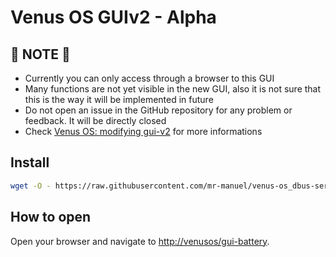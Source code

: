 # Venus OS GUIv2 - Alpha

## 🚨 NOTE 🚨

* Currently you can only access through a browser to this GUI
* Many functions are not yet visible in the new GUI, also it is not sure that this is the way it will be implemented in future
* Do not open an issue in the GitHub repository for any problem or feedback. It will be directly closed
* Check [Venus OS: modifying gui-v2](https://community.victronenergy.com/questions/245056/venus-os-modifying-gui-v2.html) for more informations

## Install

```bash
wget -O - https://raw.githubusercontent.com/mr-manuel/venus-os_dbus-serialbattery/dev/gui-v2/install-new-webgui.sh | bash
```

## How to open

Open your browser and navigate to [http://venusos/gui-battery](http://venusos/gui-battery).
